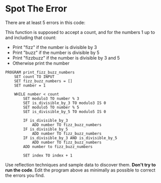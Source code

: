 # Spot The Error

There are at least 5 errors in this code:

This function is supposed to accept a count, and for the numbers 1 up to and including that count:

* Print "fizz" if the number is divisible by 3
* Print "buzz" if the number is divisible by 5
* Print "fizzbuzz" if the number is divisible by 3 and 5
* Otherwise print the number

```
PROGRAM print_fizz_buzz_numbers
    SET count TO INPUT
    SET fizz_buzz_numbers = []
    SET number = 1

    WHILE number < count
        SET modulo3 TO number % 3
        SET is_divisible_by_3 TO modulo3 IS 0
        SET modulo5 TO number % 5
        SET is_divisible_by_5 TO modulo5 IS 0

        IF is_divisible_by_3
            ADD number TO fizz_buzz_numbers
        IF is_divisible_by_5
            ADD number TO fizz_buzz_numbers
        IF is_divisible_by_3 AND is_divisible_by_5
            ADD number TO fizz_buzz_numbers
        ADD number to fizz_buzz_numbers

        SET index TO index + 1
```

Use reflection techniques and sample data to discover them. **Don't try to run the code**. Edit the program above as minimally as possible to correct the errors you find.
